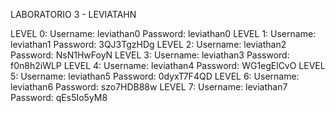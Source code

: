 LABORATORIO 3 - LEVIATAHN

LEVEL 0:
   Username: leviathan0
   Password: leviathan0
LEVEL 1:
   Username: leviathan1
   Password: 3QJ3TgzHDg
LEVEL 2:
   Username: leviathan2
   Password: NsN1HwFoyN
LEVEL 3:
   Username: leviathan3
   Password: f0n8h2iWLP
LEVEL 4:
   Username: leviathan4
   Password: WG1egElCvO
LEVEL 5:
   Username: leviathan5
   Password: 0dyxT7F4QD
LEVEL 6:
   Username: leviathan6
   Password: szo7HDB88w
LEVEL 7:
   Username: leviathan7
   Password: qEs5Io5yM8
   
